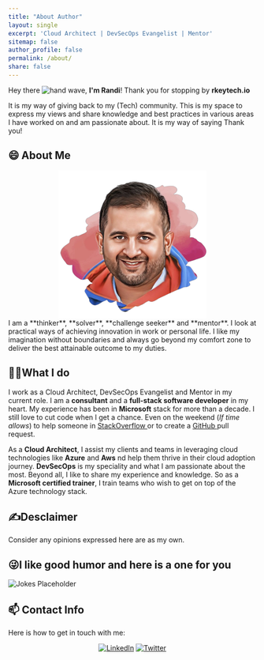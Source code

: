 ```yaml
---
title: "About Author"
layout: single
excerpt: 'Cloud Architect | DevSecOps Evangelist | Mentor'
sitemap: false
author_profile: false
permalink: /about/
share: false
---
```

Hey there
<img src="https://media.giphy.com/media/hvRJCLFzcasrR4ia7z/giphy.gif" alt="hand wave" width="25px">, **I'm Randi**! Thank you for stopping by **rkeytech.io**

It is my way of giving back to my (Tech) community. This is my space to express my views and share knowledge and best practices in various areas I have worked on and am passionate about. It is my way of saying Thank you!

## 😄 About Me
<img class="img-fluid w-50" src="/assets/images/RR-Profile-Picture.png" alt="RR" width="300px" style="display: block;margin-left: auto;margin-right: auto;">
I am a **thinker**, **solver**, **challenge seeker** and **mentor**. I look at practical ways of achieving innovation in work or personal life. I like my imagination without boundaries and always go beyond my comfort zone to deliver the best attainable outcome to my duties.

## 👨‍💻What I do
I work as a Cloud Architect, DevSecOps Evangelist and Mentor in my current role. I am a **consultant** and a **full-stack software developer** in my heart. My experience has been in **Microsoft** stack for more than a decade. I still love to cut code when I get a chance. Even on the weekend (_If time allows_) to help someone in <a
    href="https://stackoverflow.com/users/{{ site.author.stackoverflow }}" target="_blank" rel="nofollow noopener noreferrer">
    <i class="fab fa-fw fa-stack-overflow" aria-hidden="true"></i>
    StackOverflow
</a>
or to create a
<a
    href="https://github.com/{{ site.author.github }}" target="_blank" rel="nofollow noopener noreferrer">
    <i class="fab fa-fw fa-github" aria-hidden="true"></i>
    GitHub
</a>
pull request.

As a **Cloud Architect**, I assist my clients and teams in leveraging cloud technologies like **Azure** and **Aws** nd help them thrive in their cloud adoption journey. **DevSecOps** is my speciality and what I am passionate about the most. Beyond all, I like to share my experience and knowledge. So as a **Microsoft certified trainer**, I train teams who wish to get on top of the Azure technology stack.

## ✍Desclaimer
Consider any opinions expressed here are as my own.

## 😜I like good humor and here is a one for you 
![Jokes Placeholder](https://readme-jokes.vercel.app/api)


## 📫 Contact Info

Here is how to get in touch with me:
<p align='center'>
    <a rel="me" href="https://www.linkedin.com/in/randiratnayake/"><img alt="LinkedIn" src="https://img.shields.io/badge/linkedin-0077B5?logo=linkedin&logoColor=white&style=for-the-badge"></a>
    <a rel="me" href="https://twitter.com/rkeytechio"><img height="30" alt="Twitter" src="https://img.shields.io/badge/Twitter-1DA1F2?logo=twitter&logoColor=white&style=for-the-badge"></a>
</p>
